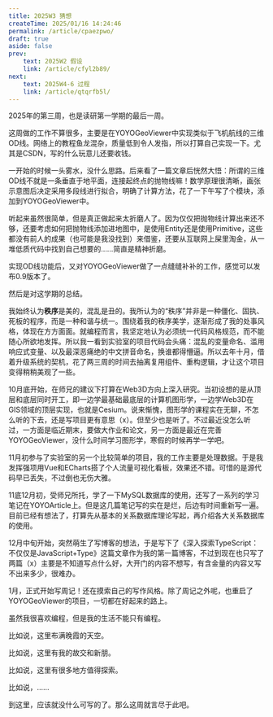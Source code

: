 ```yaml
---
title: 2025W3 猜想
createTime: 2025/01/16 14:24:46
permalink: /article/cpaezpwo/
draft: true
aside: false
prev: 
    text: 2025W2 假设
    link: /article/cfyl2b89/
next:
    text: 2025W4-6 过程
    link: /article/qtqrfb5l/
---
```


2025年的第三周，也是读研第一学期的最后一周。

这周做的工作不算很多，主要是在YOYOGeoViewer中实现类似于飞机航线的三维OD线。网络上的教程鱼龙混杂，质量低到令人发指，所以打算自己实现一下。尤其是CSDN，写的什么玩意儿还要收钱。

一开始的时候一头雾水，没什么思路。后来看了一篇文章后恍然大悟：所谓的三维OD线不就是一条垂直于地平面，连接起终点的抛物线嘛！数学原理很清晰，画张示意图后决定采用多段线进行拟合，明确了计算方法，花了一下午写了个模块，添加到YOYOGeoViewer中。

听起来虽然很简单，但是真正做起来太折磨人了。因为仅仅把抛物线计算出来还不够，还要考虑如何把抛物线添加进地图中，是使用Entity还是使用Primitive，这些都没有前人的成果（也可能是我没找到）来借鉴，还要从互联网上屎里淘金，从一堆低质代码中找到自己想要的……简直是精神折磨。

实现OD线功能后，又对YOYOGeoViewer做了一点缝缝补补的工作，感觉可以发布0.9版本了。

然后是对这学期的总结。

我始终认为**秩序**是美的，混乱是丑的。我所认为的“秩序”并非是一种僵化、固执、死板的程序，而是一种和谐与统一。围绕着我的秩序美学，逐渐形成了我的处事风格，体现在方方面面。就编程而言，我坚定地认为必须统一代码风格规范，而不能随心所欲地发挥。所以我一看到实验室的项目代码会头痛：混乱的变量命名、滥用响应式变量、以及最深恶痛绝的中文拼音命名，换谁都得懵逼。所以去年十月，借着升级系统的契机，花了两三周的时间去抽离复用组件、重构逻辑，才让这个项目变得稍稍美观了一些。

10月底开始，在师兄的建议下打算在Web3D方向上深入研究。当初设想的是从顶层和底层同时开工，即一边学最基础最底层的计算机图形学，一边学Web3D在GIS领域的顶层实现，也就是Cesium。说来惭愧，图形学的课程实在无聊，不怎么听的下去，还是写项目更有意思（x）。但至少也是听了。不过最近没怎么听过，一方面是临近期末，要做大作业和论文，另一方面是最近在完善YOYOGeoViewer，没什么时间学习图形学，寒假的时候再学一学吧。

11月初参与了实验室的另一个比较简单的项目，我的工作主要是处理数据。于是我发挥强项用Vue和ECharts搭了个人流量可视化看板，效果还不错。可惜的是源代码早已丢失，不过倒也无伤大雅。

11底12月初，受师兄所托，学了一下MySQL数据库的使用，还写了一系列的学习笔记在YOYOArticle上。但是这几篇笔记写的实在是烂，后边有时间重新写一遍。目前已经有想法了，打算先从基本的关系数据库理论写起，再介绍各大关系数据库的使用。

12月中旬开始，突然萌生了写博客的想法，于是写下了《深入探索TypeScript：不仅仅是JavaScript+Type》这篇文章作为我的第一篇博客，不过到现在也只写了两篇（x）主要是不知道写点什么好，大开门的内容不想写，有含金量的内容又写不出来多少，很难办。

1月，正式开始写周记！还在摸索自己的写作风格。除了周记之外呢，也重启了YOYOGeoViewer的项目，一切都在好起来的路上。

虽然我很喜欢编程，但是我的生活不能只有编程。

比如说，这里布满晚霞的天空。

比如说，这里有我的故交和新朋。

比如说，这里有很多地方值得探索。

比如说，……

到这里，应该就没什么可写的了。那么这周就言尽于此吧。